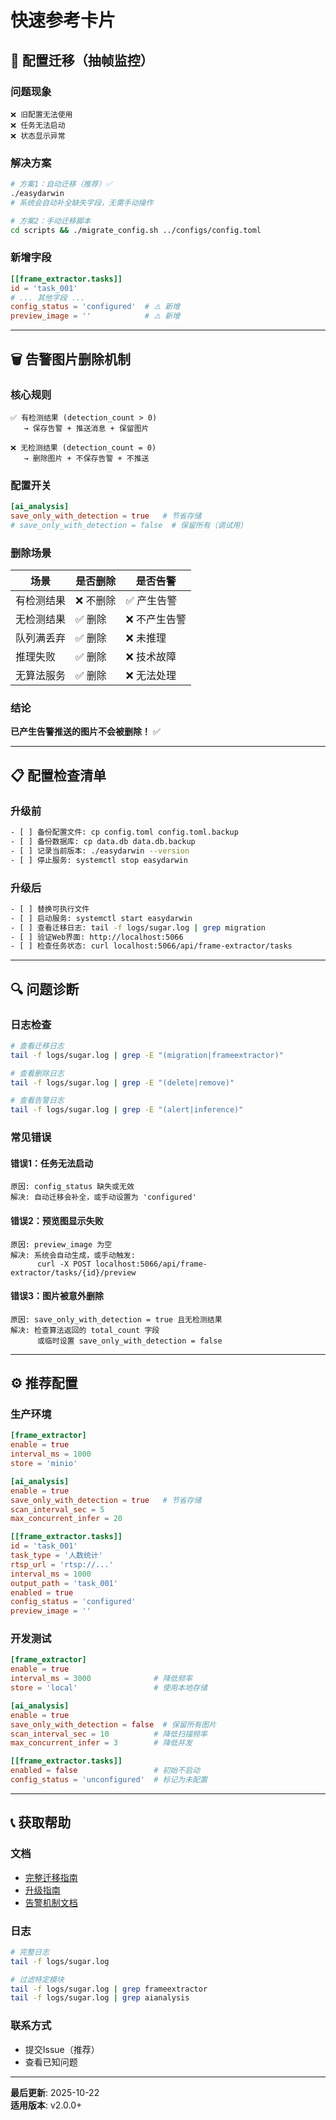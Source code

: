 # 快速参考卡片

## 🔄 配置迁移（抽帧监控）

### 问题现象
```
❌ 旧配置无法使用
❌ 任务无法启动
❌ 状态显示异常
```

### 解决方案
```bash
# 方案1：自动迁移（推荐）✅
./easydarwin
# 系统会自动补全缺失字段，无需手动操作

# 方案2：手动迁移脚本
cd scripts && ./migrate_config.sh ../configs/config.toml
```

### 新增字段
```toml
[[frame_extractor.tasks]]
id = 'task_001'
# ... 其他字段 ...
config_status = 'configured'  # ⚠️ 新增
preview_image = ''            # ⚠️ 新增
```

---

## 🗑️ 告警图片删除机制

### 核心规则
```
✅ 有检测结果 (detection_count > 0)
   → 保存告警 + 推送消息 + 保留图片

❌ 无检测结果 (detection_count = 0)
   → 删除图片 + 不保存告警 + 不推送
```

### 配置开关
```toml
[ai_analysis]
save_only_with_detection = true   # 节省存储
# save_only_with_detection = false  # 保留所有（调试用）
```

### 删除场景
| 场景 | 是否删除 | 是否告警 |
|------|---------|---------|
| 有检测结果 | ❌ 不删除 | ✅ 产生告警 |
| 无检测结果 | ✅ 删除 | ❌ 不产生告警 |
| 队列满丢弃 | ✅ 删除 | ❌ 未推理 |
| 推理失败 | ✅ 删除 | ❌ 技术故障 |
| 无算法服务 | ✅ 删除 | ❌ 无法处理 |

### 结论
**已产生告警推送的图片不会被删除！** ✅

---

## 📋 配置检查清单

### 升级前
```bash
- [ ] 备份配置文件: cp config.toml config.toml.backup
- [ ] 备份数据库: cp data.db data.db.backup
- [ ] 记录当前版本: ./easydarwin --version
- [ ] 停止服务: systemctl stop easydarwin
```

### 升级后
```bash
- [ ] 替换可执行文件
- [ ] 启动服务: systemctl start easydarwin
- [ ] 查看迁移日志: tail -f logs/sugar.log | grep migration
- [ ] 验证Web界面: http://localhost:5066
- [ ] 检查任务状态: curl localhost:5066/api/frame-extractor/tasks
```

---

## 🔍 问题诊断

### 日志检查
```bash
# 查看迁移日志
tail -f logs/sugar.log | grep -E "(migration|frameextractor)"

# 查看删除日志
tail -f logs/sugar.log | grep -E "(delete|remove)"

# 查看告警日志
tail -f logs/sugar.log | grep -E "(alert|inference)"
```

### 常见错误

#### 错误1：任务无法启动
```
原因: config_status 缺失或无效
解决: 自动迁移会补全，或手动设置为 'configured'
```

#### 错误2：预览图显示失败
```
原因: preview_image 为空
解决: 系统会自动生成，或手动触发:
      curl -X POST localhost:5066/api/frame-extractor/tasks/{id}/preview
```

#### 错误3：图片被意外删除
```
原因: save_only_with_detection = true 且无检测结果
解决: 检查算法返回的 total_count 字段
      或临时设置 save_only_with_detection = false
```

---

## ⚙️ 推荐配置

### 生产环境
```toml
[frame_extractor]
enable = true
interval_ms = 1000
store = 'minio'

[ai_analysis]
enable = true
save_only_with_detection = true   # 节省存储
scan_interval_sec = 5
max_concurrent_infer = 20

[[frame_extractor.tasks]]
id = 'task_001'
task_type = '人数统计'
rtsp_url = 'rtsp://...'
interval_ms = 1000
output_path = 'task_001'
enabled = true
config_status = 'configured'
preview_image = ''
```

### 开发测试
```toml
[frame_extractor]
enable = true
interval_ms = 3000              # 降低频率
store = 'local'                 # 使用本地存储

[ai_analysis]
enable = true
save_only_with_detection = false  # 保留所有图片
scan_interval_sec = 10          # 降低扫描频率
max_concurrent_infer = 3        # 降低并发

[[frame_extractor.tasks]]
enabled = false                 # 初始不启动
config_status = 'unconfigured'  # 标记为未配置
```

---

## 📞 获取帮助

### 文档
- [完整迁移指南](doc/CONFIG_MIGRATION_GUIDE.md)
- [升级指南](UPGRADE_GUIDE.md)
- [告警机制文档](AI_INFERENCE_AUTO_DELETE.md)

### 日志
```bash
# 完整日志
tail -f logs/sugar.log

# 过滤特定模块
tail -f logs/sugar.log | grep frameextractor
tail -f logs/sugar.log | grep aianalysis
```

### 联系方式
- 提交Issue（推荐）
- 查看已知问题

---

**最后更新**: 2025-10-22  
**适用版本**: v2.0.0+


